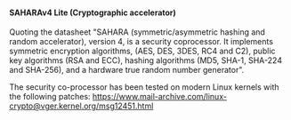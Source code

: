#### SAHARAv4 Lite (Cryptographic accelerator)

Quoting the datasheet "SAHARA (symmetric/asymmetric hashing and random accelerator), version 4, is a security coprocessor. It implements symmetric encryption algorithms, (AES, DES, 3DES, RC4 and C2), public key algorithms (RSA and ECC), hashing algorithms (MD5, SHA-1, SHA-224 and SHA-256), and a hardware true random number generator". 

The security co-processor has been tested on modern Linux kernels with the following patches: https://www.mail-archive.com/linux-crypto@vger.kernel.org/msg12451.html